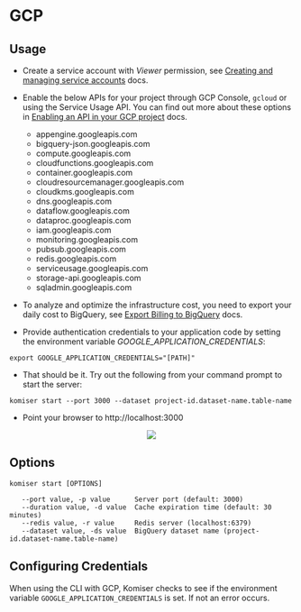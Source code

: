 # GCP

## Usage

* Create a service account with *Viewer* permission, see [Creating and managing service accounts](https://cloud.google.com/iam/docs/creating-managing-service-accounts) docs.
* Enable the below APIs for your project through GCP Console, `gcloud` or using the Service Usage API. You can find out more about these options in [Enabling an API in your GCP project](https://cloud.google.com/endpoints/docs/openapi/enable-api) docs.
    * appengine.googleapis.com
    * bigquery-json.googleapis.com 
    * compute.googleapis.com 
    * cloudfunctions.googleapis.com
    * container.googleapis.com
    * cloudresourcemanager.googleapis.com
    * cloudkms.googleapis.com
    * dns.googleapis.com
    * dataflow.googleapis.com
    * dataproc.googleapis.com
    * iam.googleapis.com
    * monitoring.googleapis.com
    * pubsub.googleapis.com
    * redis.googleapis.com
    * serviceusage.googleapis.com
    * storage-api.googleapis.com
    * sqladmin.googleapis.com 
* To analyze and optimize the infrastructure cost, you need to export your daily cost to BigQuery, see [Export Billing to BigQuery](https://cloud.google.com/billing/docs/how-to/export-data-bigquery) docs.


* Provide authentication credentials to your application code by setting the environment variable *GOOGLE_APPLICATION_CREDENTIALS*:

``` 
export GOOGLE_APPLICATION_CREDENTIALS="[PATH]"
```

* That should be it. Try out the following from your command prompt to start the server:

```
komiser start --port 3000 --dataset project-id.dataset-name.table-name
```

* Point your browser to http://localhost:3000

<p align="center">
    <img src="https://s3.eu-west-3.amazonaws.com/komiser-assets/images/dashboard-gcp.png"/>
</p>

## Options

```
komiser start [OPTIONS]
```

```
   --port value, -p value      Server port (default: 3000)
   --duration value, -d value  Cache expiration time (default: 30 minutes)
   --redis value, -r value     Redis server (localhost:6379)
   --dataset value, -ds value  BigQuery dataset name (project-id.dataset-name.table-name)
```

## Configuring Credentials

When using the CLI with GCP, Komiser checks to see if the environment variable `GOOGLE_APPLICATION_CREDENTIALS` is set. If not an error occurs.